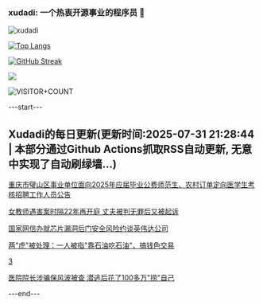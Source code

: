 ### xudadi: 一个热衷开源事业的程序员 👋

![xudadi](https://github-readme-stats-git-masterorgs-github-readme-stats-team.vercel.app/api?username=xudadi)

[![Top Langs](https://github-readme-stats.vercel.app/api/top-langs/?username=xudadi)](https://github.com/anuraghazra/github-readme-stats)

[![GitHub Streak](https://streak-stats.demolab.com?user=xudadi&locale=zh_Hans)](https://git.io/streak-stats)

![](https://raw.githubusercontent.com/xudadi/xudadi/main/assets/github-contribution-grid-snake.svg)

![VISITOR+COUNT](https://komarev.com/ghpvc/?username=xudadi&label=VISITOR+COUNT)


---start---

## Xudadi的每日更新(更新时间:2025-07-31 21:28:44 | 本部分通过Github Actions抓取RSS自动更新, 无意中实现了自动刷绿墙...)

[重庆市璧山区事业单位面向2025年应届毕业公费师范生、农村订单定向医学生考核招聘工作人员公告](https://www.gongkaoleida.com/article/2543063)

[女教师遇害案时隔22年再开庭 丈夫被判无罪后又被起诉](https://m.163.com/news/article/K5PN3RVG0512D3VJ.html)

[国家网信办就芯片漏洞后门安全风险约谈英伟达公司](https://m.163.com/news/article/K5Q27I2C0001899O.html)

[两"虎"被处理：一人被指"靠石油吃石油"、搞钱色交易](https://m.163.com/news/article/K5PS3K9M05345ARG.html)

[3](https://m.163.com/touch/news/sub/domestic)

[医院院长涉骗保风波被查 潜逃后花了100多万"捞"自己](https://m.163.com/news/article/K5PRFS4H0514BE2Q.html)

---end---
